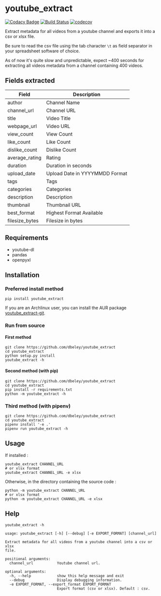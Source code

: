 # youtube_extract

[![Codacy Badge](https://api.codacy.com/project/badge/Grade/131858400ee84232a50c03f4b06c9344)](https://app.codacy.com/manual/dbeley/youtube_extract?utm_source=github.com&utm_medium=referral&utm_content=dbeley/youtube_extract&utm_campaign=Badge_Grade_Dashboard)
[![Build Status](https://travis-ci.com/dbeley/youtube_extract.svg?branch=master)](https://travis-ci.com/dbeley/youtube_extract)
[![codecov](https://codecov.io/gh/dbeley/youtube_extract/branch/master/graph/badge.svg)](https://codecov.io/gh/dbeley/youtube_extract)

Extract metadata for all videos from a youtube channel and exports it into a csv or xlsx file.

Be sure to read the csv file using the tab character `\t` as field separator in your spreadsheet software of choice.

As of now it's quite slow and unpredictable, expect ~400 seconds for extracting all videos metadata from a channel containing 400 videos.

## Fields extracted

| Field          | Description                    |
|----------------|--------------------------------|
| author         | Channel Name                   |
| channel_url    | Channel URL                    |
| title          | Video Title                    |
| webpage_url    | Video URL                      |
| view_count     | View Count                     |
| like_count     | Like Count                     |
| dislike_count  | Dislike Count                  |
| average_rating | Rating                         |
| duration       | Duration in seconds            |
| upload_date    | Upload Date in YYYYMMDD Format |
| tags           | Tags                           |
| categories     | Categories                     |
| description    | Description                    |
| thumbnail      | Thumbnail URL                  |
| best_format    | Highest Format Available       |
| filesize_bytes | Filesize in bytes              |

## Requirements

- youtube-dl
- pandas
- openpyxl

## Installation

### Preferred install method

```
pip install youtube_extract
```

If you are an Archlinux user, you can install the AUR package [youtube_extract-git](https://aur.archlinux.org/packages/youtube_extract-git).

### Run from source

#### First method

```
git clone https://github.com/dbeley/youtube_extract
cd youtube_extract
python setup.py install
youtube_extract -h
```

#### Second method (with pip)

```
git clone https://github.com/dbeley/youtube_extract
cd youtube_extract
pip install -r requirements.txt
python -m youtube_extract -h
```

### Third method (with pipenv)

```
git clone https://github.com/dbeley/youtube_extract
cd youtube_extract
pipenv install '-e .'
pipenv run youtube_extract -h
```

## Usage

If installed :

```
youtube_extract CHANNEL_URL
# or xlsx format
youtube_extract CHANNEL_URL -e xlsx
```

Otherwise, in the directory containing the source code :

```
python -m youtube_extract CHANNEL_URL
# or xlsx format
python -m youtube_extract CHANNEL_URL -e xlsx
```

## Help

```
youtube_extract -h
```

```
usage: youtube_extract [-h] [--debug] [-e EXPORT_FORMAT] [channel_url]

Extract metadata for all videos from a youtube channel into a csv or xlsx
file.

positional arguments:
  channel_url           Youtube channel url.

optional arguments:
  -h, --help            show this help message and exit
  --debug               Display debugging information.
  -e EXPORT_FORMAT, --export_format EXPORT_FORMAT
                        Export format (csv or xlsx). Default : csv.
```
